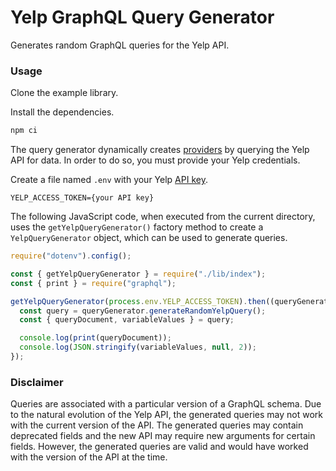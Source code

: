 # Yelp GraphQL Query Generator

Generates random GraphQL queries for the Yelp API.

### Usage

Clone the example library.

Install the dependencies.

```bash
npm ci
```

The query generator dynamically creates [providers](https://github.com/IBM/GraphQL-Query-Generator#provider-map) by querying the Yelp API for data. In order to do so, you must provide your Yelp credentials.

Create a file named `.env` with your Yelp [API key](https://www.yelp.com/developers/documentation/v3/authentication).

```
YELP_ACCESS_TOKEN={your API key}
```

The following JavaScript code, when executed from the current directory, uses the `getYelpQueryGenerator()` factory method to create a `YelpQueryGenerator` object, which can be used to generate queries.

```javascript
require("dotenv").config();

const { getYelpQueryGenerator } = require("./lib/index");
const { print } = require("graphql");

getYelpQueryGenerator(process.env.YELP_ACCESS_TOKEN).then((queryGenerator) => {
  const query = queryGenerator.generateRandomYelpQuery();
  const { queryDocument, variableValues } = query;

  console.log(print(queryDocument));
  console.log(JSON.stringify(variableValues, null, 2));
});
```

### Disclaimer

Queries are associated with a particular version of a GraphQL schema. Due to the natural evolution of the Yelp API, the generated queries may not work with the current version of the API. The generated queries may contain deprecated fields and the new API may require new arguments for certain fields. However, the generated queries are valid and would have worked with the version of the API at the time.
